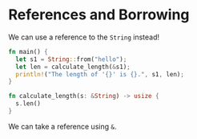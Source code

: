 # References and Borrowing

We can use a reference to the `String` instead!

```rust
fn main() {
  let s1 = String::from("hello");
  let len = calculate_length(&s1);
  println!("The length of '{}' is {}.", s1, len);
}

fn calculate_length(s: &String) -> usize {
  s.len()
}
```

We can take a reference using `&`.
